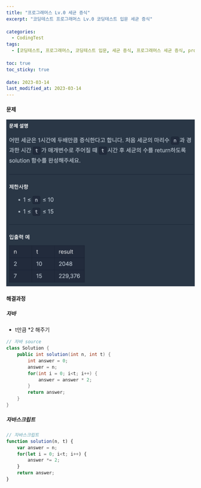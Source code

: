 ```yaml
---
title: "프로그래머스 Lv.0 세균 증식"
excerpt: "코딩테스트 프로그래머스 Lv.0 코딩테스트 입문 세균 증식"

categories:
  - CodingTest
tags:
  - [코딩테스트, 프로그래머스, 코딩테스트 입문, 세균 증식, 프로그래머스 세균 증식, programmers, codingtest, 코딩테스트 연습, 프로그래머스 세균 증식 자바, 자바 코딩 테스트, 자바 세균 증식, 자바스크립트 세균 증식, 세균 증식 자바스크립트]

toc: true
toc_sticky: true
 
date: 2023-03-14
last_modified_at: 2023-03-14
---
```


#### 문제
![57](/assets/images/57.png)

#### 해결과정

##### 자바 
* t만큼 *2 해주기

```java
// 자바 source
class Solution {
    public int solution(int n, int t) {
        int answer = 0;
        answer = n;
        for(int i = 0; i<t; i++) {
            answer = answer * 2;
        }
        return answer;
    }
}
```

##### 자바스크립트 

```javascript
// 자바스크립트
function solution(n, t) {
    var answer = n;
    for(let i = 0; i<t; i++) {
        answer *= 2;
    }
    return answer;
}
```